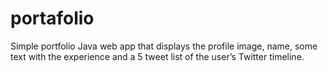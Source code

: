 # portafolio
Simple portfolio Java web app that displays the profile image, name, some text with the experience and a 5 tweet list of the user’s Twitter timeline.
